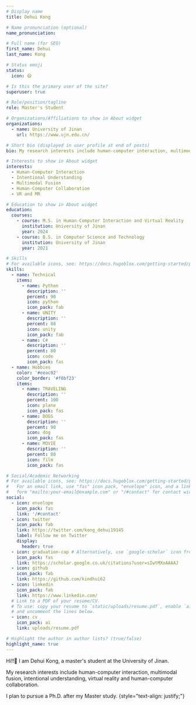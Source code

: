 ```yaml
---
# Display name
title: Dehui Kong

# Name pronunciation (optional)
name_pronunciation: 

# Full name (for SEO)
first_name: Dehui
last_name: Kong

# Status emoji
status:
  icon: 😄

# Is this the primary user of the site?
superuser: true

# Role/position/tagline
role: Master's Student

# Organizations/Affiliations to show in About widget
organizations:
  - name: University of Jinan
    url: https://www.ujn.edu.cn/

# Short bio (displayed in user profile at end of posts)
bio: My research interests include human-computer interaction, multimodal fusion, intentional understanding and human-computer collaboration.

# Interests to show in About widget
interests:
  - Human-Computer Interaction
  - Intentional Understanding
  - Multimodal Fusion
  - Human-Computer Collaboration
  - VR and MR

# Education to show in About widget
education:
  courses:
    - course: M.S. in Human-Computer Interaction and Virtual Reality
      institution: University of Jinan
      year: 2024
    - course: B.S. in Computer Science and Technology
      institution: University of Jinan
      year: 2021

# Skills
# For available icons, see: https://docs.hugoblox.com/getting-started/page-builder/#icons
skills:
  - name: Technical
    items:
      - name: Python
        description: ''
        percent: 90
        icon: python
        icon_pack: fab
      - name: UNITY
        description: ''
        percent: 80
        icon: unity
        icon_pack: fab
      - name: C#
        description: ''
        percent: 80
        icon: code
        icon_pack: fas
  - name: Hobbies
    color: '#eeac02'
    color_border: '#f0bf23'
    items:
      - name: TRAVELING
        description: ''
        percent: 100
        icon: plane
        icon_pack: fas
      - name: DOGS
        description: ''
        percent: 90
        icon: dog
        icon_pack: fas
      - name: MOVIE
        description: ''
        percent: 80
        icon: film
        icon_pack: fas

# Social/Academic Networking
# For available icons, see: https://docs.hugoblox.com/getting-started/page-builder/#icons
#   For an email link, use "fas" icon pack, "envelope" icon, and a link in the
#   form "mailto:your-email@example.com" or "/#contact" for contact widget.
social:
  - icon: envelope
    icon_pack: fas
    link: '/#contact'
  - icon: twitter
    icon_pack: fab
    link: https://twitter.com/kong_dehui19145
    label: Follow me on Twitter
    display:
      header: true
  - icon: graduation-cap # Alternatively, use `google-scholar` icon from `ai` icon pack
    icon_pack: fas
    link: https://scholar.google.co.uk/citations?user=sIwtMXoAAAAJ
  - icon: github
    icon_pack: fab
    link: https://github.com/kindhui62
  - icon: linkedin
    icon_pack: fab
    link: https://www.linkedin.com/
  # Link to a PDF of your resume/CV.
  # To use: copy your resume to `static/uploads/resume.pdf`, enable `ai` icons in `params.yaml`,
  # and uncomment the lines below.
  - icon: cv
    icon_pack: ai
    link: uploads/resume.pdf

# Highlight the author in author lists? (true/false)
highlight_name: true
---
```


Hi!!👋 I am Dehui Kong, a master's student at the University of Jinan.

My research interests include human-computer interaction, multimodal fusion, intentional understanding, virtual reality and human-computer collaboration.

I plan to pursue a Ph.D. after my Master study.
{style="text-align: justify;"}
